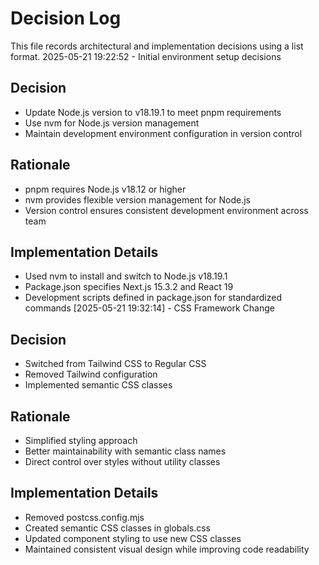 # Decision Log

This file records architectural and implementation decisions using a list format.
2025-05-21 19:22:52 - Initial environment setup decisions

## Decision

* Update Node.js version to v18.19.1 to meet pnpm requirements
* Use nvm for Node.js version management
* Maintain development environment configuration in version control

## Rationale 

* pnpm requires Node.js v18.12 or higher
* nvm provides flexible version management for Node.js
* Version control ensures consistent development environment across team

## Implementation Details

* Used nvm to install and switch to Node.js v18.19.1
* Package.json specifies Next.js 15.3.2 and React 19
* Development scripts defined in package.json for standardized commands
[2025-05-21 19:32:14] - CSS Framework Change

## Decision

* Switched from Tailwind CSS to Regular CSS
* Removed Tailwind configuration
* Implemented semantic CSS classes

## Rationale

* Simplified styling approach
* Better maintainability with semantic class names
* Direct control over styles without utility classes

## Implementation Details

* Removed postcss.config.mjs
* Created semantic CSS classes in globals.css
* Updated component styling to use new CSS classes
* Maintained consistent visual design while improving code readability